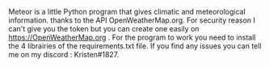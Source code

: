 Meteor is a little Python program that gives climatic and meteorological information. thanks to the API OpenWeatherMap.org.
For security reason I can't give you the token but you can create one easily on https://OpenWeatherMap.org .
For the program to work you need to install the 4 librairies of the requirements.txt file.
If you find any issues you can tell me on my discord : Kristen#1827.
